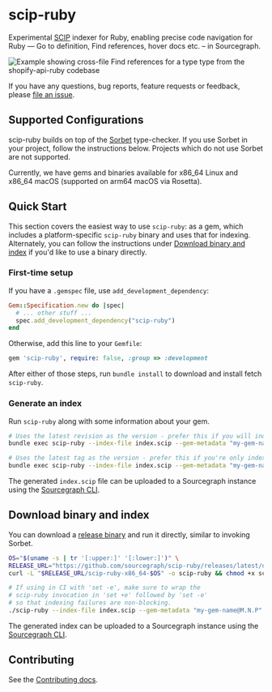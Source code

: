 # scip-ruby

Experimental [SCIP](https://github.com/sourcegraph/scip) indexer for Ruby,
enabling precise code navigation for Ruby —
Go to definition, Find references, hover docs etc. –
in Sourcegraph.

![Example showing cross-file Find references for a type type from the shopify-api-ruby codebase](https://user-images.githubusercontent.com/93103176/185077342-77172ac8-a363-49e4-9d7a-babb541281b1.png)

If you have any questions, bug reports, feature requests or feedback,
please [file an issue](https://github.com/sourcegraph/scip-ruby/issues/new/choose).

## Supported Configurations

scip-ruby builds on top of
the [Sorbet](https://github.com/sorbet/sorbet) type-checker.
If you use Sorbet in your project, follow the instructions below.
Projects which do not use Sorbet are not supported.

Currently, we have gems and binaries available for x86\_64 Linux and x86\_64 macOS (supported on arm64 macOS via Rosetta).

## Quick Start

This section covers the easiest way to use `scip-ruby`: as a gem,
which includes a platform-specific `scip-ruby` binary
and uses that for indexing.
Alternately, you can follow the instructions under
[Download binary and index](#download-binary-and-index)
if you'd like to use a binary directly.

### First-time setup

If you have a `.gemspec` file, use `add_development_dependency`:

```ruby
Gem::Specification.new do |spec|
  # ... other stuff ...
  spec.add_development_dependency("scip-ruby")
end
```

Otherwise, add this line to your `Gemfile`:

```ruby
gem 'scip-ruby', require: false, :group => :development
```
After either of those steps, run `bundle install`
to download and install fetch `scip-ruby`.

### Generate an index

Run `scip-ruby` along with some information about your gem.

<!-- TODO: Add support for defaulting. -->

```bash
# Uses the latest revision as the version - prefer this if you will index every commit
bundle exec scip-ruby --index-file index.scip --gem-metadata "my-gem-name@$(git rev-parse HEAD)"

# Uses the latest tag as the version - prefer this if you're only indexing specific tags
bundle exec scip-ruby --index-file index.scip --gem-metadata "my-gem-name@$(git describe --tags --abbrev=0)"
```

The generated `index.scip` file can be uploaded
to a Sourcegraph instance using the [Sourcegraph CLI](https://github.com/sourcegraph/src-cli).

## Download binary and index

You can download a
[release binary](https://github.com/sourcegraph/scip-ruby/releases)
and run it directly, similar to invoking Sorbet.

```bash
OS="$(uname -s | tr '[:upper:]' '[:lower:]')" \
RELEASE_URL="https://github.com/sourcegraph/scip-ruby/releases/latest/download" \
curl -L "$RELEASE_URL/scip-ruby-x86_64-$OS" -o scip-ruby && chmod +x scip-ruby

# If using in CI with 'set -e', make sure to wrap the
# scip-ruby invocation in 'set +e' followed by 'set -e'
# so that indexing failures are non-blocking.
./scip-ruby --index-file index.scip --gem-metadata "my-gem-name@M.N.P"
```

The generated index can be uploaded to a Sourcegraph instance
using the [Sourcegraph CLI](https://github.com/sourcegraph/src-cli).

## Contributing

See the [Contributing docs](./docs/scip-ruby/CONTRIBUTING.md).
